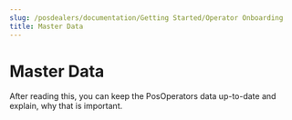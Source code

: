 ```yaml
---
slug: /posdealers/documentation/Getting Started/Operator Onboarding
title: Master Data
---
```

# Master Data

After reading this, you can keep the PosOperators data up-to-date and explain, why that is important.
